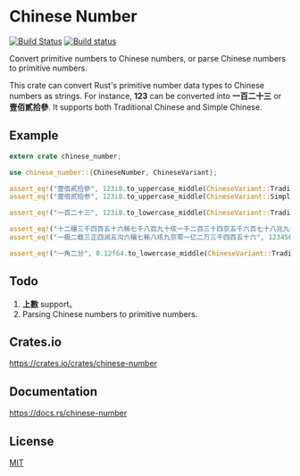 Chinese Number
====================

[![Build Status](https://travis-ci.org/magiclen/chinese-number.svg?branch=master)](https://travis-ci.org/magiclen/chinese-number)
[![Build status](https://ci.appveyor.com/api/projects/status/nofhu6rdlsqi2xdk/branch/master?svg=true)](https://ci.appveyor.com/project/magiclen/chinese-number/branch/master)

Convert primitive numbers to Chinese numbers, or parse Chinese numbers to primitive numbers.

This crate can convert Rust's primitive number data types to Chinese numbers as strings. For instance, **123** can be converted into **一百二十三** or **壹佰貳拾參**. It supports both Traditional Chinese and Simple Chinese.

## Example

```rust
extern crate chinese_number;

use chinese_number::{ChineseNumber, ChineseVariant};

assert_eq!("壹佰貳拾參", 123i8.to_uppercase_middle(ChineseVariant::Traditional));
assert_eq!("壹佰贰拾参", 123i8.to_uppercase_middle(ChineseVariant::Simple));

assert_eq!("一百二十三", 123i8.to_lowercase_middle(ChineseVariant::Traditional));

assert_eq!("十二穰三千四百五十六秭七千八百九十垓一千二百三十四京五千六百七十八兆九千零一十二億三千四百五十六萬七千八百九十", 123456789012345678901234567890i128.to_lowercase_middle(ChineseVariant::Traditional));
assert_eq!("一极二载三正四涧五沟六穰七秭八垓九京零一亿二万三千四百五十六", 1234567890123456i64.to_lowercase_low(ChineseVariant::Simple));

assert_eq!("一角二分", 0.12f64.to_lowercase_middle(ChineseVariant::Traditional));
```

## Todo

1. **上數** support。
1. Parsing Chinese numbers to primitive numbers.

## Crates.io

https://crates.io/crates/chinese-number

## Documentation

https://docs.rs/chinese-number

## License

[MIT](LICENSE)